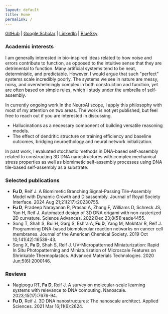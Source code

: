 ```yaml
---
layout: default
title: Home
permalink: /
---
```


[GitHub](https://github.com/dfu99) | [Google Scholar](https://scholar.google.com/citations?user=ZKgYdi4AAAAJ&hl=en) | [LinkedIn](https://www.linkedin.com/in/danfu7/) | [BlueSky](https://bsky.app/profile/dfu.bsky.social)

### Academic interests

I am generally interested in bio-inspired ideas related to how noise and errors contribute to function, as opposed to the intuitive sense that they are detrimental to function.
Many artificial systems tend to be neat, deterministic, and predictable.
However, I would argue that such "perfect" systems scale incredibly poorly.
The systems we see in nature are messy, noisy, and overwhelmingly complex in both construction and function, yet are often based on simple rules, which I study under the umbrella of self-assembly.

In currently ongoing work in the NeuroAI scope, I apply this philosophy with most of my attention on two areas.
The work is not yet published, but feel free to reach out if you are interested in discussing.
* Hallucinations as a necessary component of building versatile reasoning models.
* The effect of dendritic structure on training efficiency and baseline outcomes, bridging neuroethology and neural network initialization.

In past work, I evaluated stochastic methods in DNA-based self-assembly related to 
constructing 3D DNA nanostructures with complex mechanical stress properties as well as 
biomimetic self-assembly processes using DNA tile-based self-assembly as a substrate.

### Selected publications

* **Fu D**, Reif J. A Biomimetic Branching Signal-Passing Tile-Assembly Model with Dynamic Growth and Disassembly. Journal of Royal Society Interface. 2024 Aug 21;21(217):20230755.
* **Fu D**, Pradeep Narayanan R, Prasad A, Zhang F, Williams D, Schreck JS, Yan H, Reif J. Automated design of 3D DNA origami with non-rasterized 2D curvature. Science Advances. 2022 Dec 23;8(51):eade4455.
* Song T, Shah S, Bui H, Garg S, Eshra A, **Fu D**, Yang M, Mokhtar R, Reif J. Programming DNA-based biomolecular reaction networks on cancer cell membranes. Journal of the American Chemical Society. 2019 Oct 10;141(42):16539-43.
* Song X, **Fu D**, Shah S, Reif J. UV-Micropatterned Miniaturization: Rapid In Situ Photopatterning and Miniaturization of Microscale Features on Shrinkable Thermoplastics. Advanced Materials Technologies. 2020 Jun;5(6):2000146.

### Reviews

* Nagipogu RT, **Fu D**, Reif J. A survey on molecular-scale learning systems with relevance to DNA computing. Nanoscale. 2023;15(17):7676-94.
* **Fu D**, Reif J. 3D DNA nanostructures: The nanoscale architect. Applied Sciences. 2021 Mar 16;11(6):2624.
